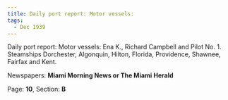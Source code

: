 ```yaml
---  
title: Daily port report: Motor vessels:  
tags:  
  - Dec 1939  
---  
```

  
Daily port report: Motor vessels: Ena K., Richard Campbell and Pilot No. 1. Steamships Dorchester, Algonquin, Hilton, Florida, Providence, Shawnee, Fairfax and Kent.  
  
Newspapers: **Miami Morning News or The Miami Herald**  
  
Page: **10**, Section: **B** 
